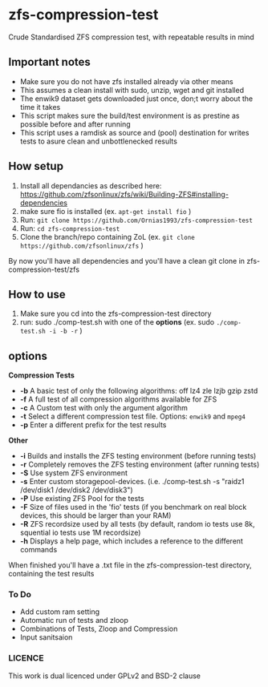 
# zfs-compression-test
Crude Standardised ZFS compression test, with repeatable results in mind

## Important notes
- Make sure you do not have zfs installed already via other means
- This assumes a clean install with sudo, unzip, wget and git installed
- The enwik9 dataset gets downloaded just once, don;t worry about the time it takes
- This script makes sure the build/test environment is as prestine as possible before and after running
- This script uses a ramdisk as source and (pool) destination for writes tests to asure clean and unbottlenecked results

## How setup

1. Install all dependancies as described here: https://github.com/zfsonlinux/zfs/wiki/Building-ZFS#installing-dependencies
2. make sure fio is installed (ex. `apt-get install fio` )
3. Run: `git clone https://github.com/Ornias1993/zfs-compression-test`
4. Run: `cd zfs-compression-test`
5. Clone the branch/repo containing ZoL (ex. `git clone https://github.com/zfsonlinux/zfs` )

By now you'll have all dependencies and you'll have a clean git clone in zfs-compression-test/zfs

## How to use
1. Make sure you cd into the zfs-compression-test directory
2. run: sudo ./comp-test.sh with one of the **options** (ex. sudo `./comp-test.sh -i -b -r` )

## options

**Compression Tests**
- **-b** A basic test of only the following algorithms: off lz4 zle lzjb gzip zstd
- **-f** A full test of all compression algorithms available for ZFS
- **-c** A Custom test with only the argument algorithm
- **-t** Select a different compression test file. Options: `enwik9` and `mpeg4`
- **-p** Enter a different prefix for the test results

**Other**
- **-i** Builds and installs the ZFS testing environment (before running tests)
- **-r** Completely removes the ZFS testing environment (after running tests)
- **-S** Use system ZFS environment
- **-s** Enter custom storagepool-devices. (i.e. ./comp-test.sh -s "raidz1 /dev/disk1 /dev/disk2 /dev/disk3") 
- **-P** Use existing ZFS Pool for the tests
- **-F** Size of files used in the 'fio' tests (if you benchmark on real block devices, this should be larger than your RAM)
- **-R** ZFS recordsize used by all tests (by default, random io tests use 8k, squential io tests use 1M recordsize)
- **-h** Displays a help page, which includes a reference to the different commands

When finished you'll have a .txt file in the zfs-compression-test directory, containing the test results


### To Do
- Add custom ram setting
- Automatic run of tests and zloop
- Combinations of Tests, Zloop and Compression
- Input sanitsaion

### LICENCE
This work is dual licenced under GPLv2 and BSD-2 clause
